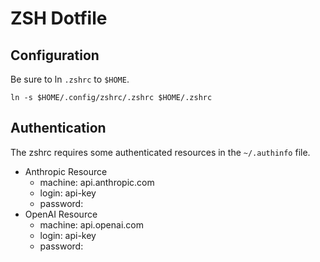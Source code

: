 # ZSH Dotfile

## Configuration

Be sure to ln `.zshrc` to `$HOME`.

`ln -s $HOME/.config/zshrc/.zshrc $HOME/.zshrc`

## Authentication

The zshrc requires some authenticated resources in the `~/.authinfo` file.

- Anthropic Resource
  - machine: api.anthropic.com
  - login: api-key
  - password: <api-key for inference>
- OpenAI Resource
  - machine: api.openai.com
  - login: api-key
  - password: <api-key for inference>
